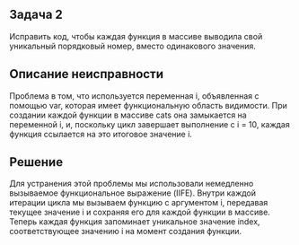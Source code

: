 ## Задача 2

Исправить код, чтобы каждая функция в массиве выводила свой уникальный порядковый номер, вместо одинакового значения.

## Описание неисправности

Проблема в том, что используется переменная i, объявленная с помощью var, которая имеет функциональную область видимости. При создании каждой функции в массиве cats она замыкается на переменной i, и, поскольку цикл завершает выполнение с i = 10, каждая функция ссылается на это итоговое значение i.

## Решение

Для устранения этой проблемы мы использовали немедленно вызываемое функциональное выражение (IIFE). Внутри каждой итерации цикла мы вызываем функцию с аргументом i, передавая текущее значение i и сохраняя его для каждой функции в массиве. Теперь каждая функция запоминает уникальное значение index, соответствующее значению i на момент создания функции.
